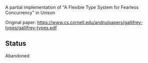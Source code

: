
A partial implementation of "A Flexible Type System for Fearless Concurrency" in Unison

Original paper: https://www.cs.cornell.edu/andru/papers/gallifrey-types/gallifrey-types.pdf

## Status

Abandoned
